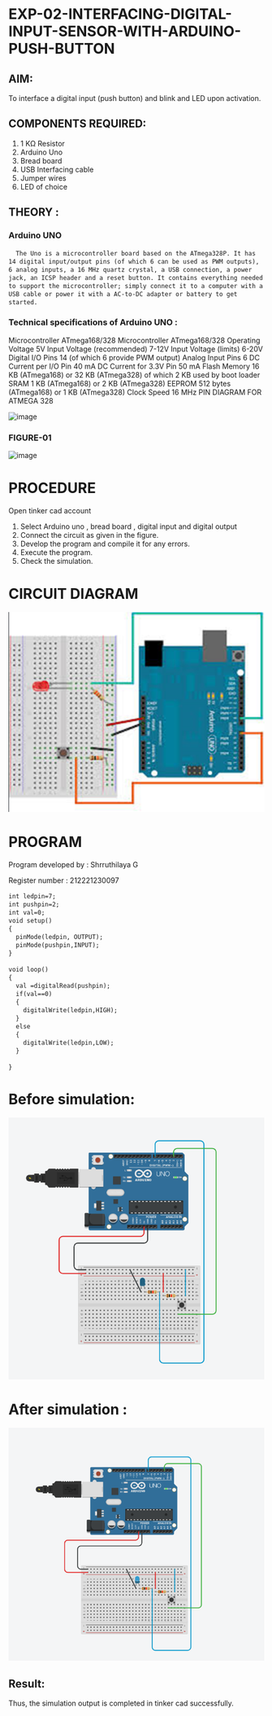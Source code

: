 # EXP-02-INTERFACING-DIGITAL-INPUT-SENSOR-WITH-ARDUINO-PUSH-BUTTON

## AIM:  
To interface a digital input (push button) and blink and LED upon activation.
## COMPONENTS REQUIRED:
1.	1 KΩ Resistor 
2.	Arduino Uno 
3.	Bread board 
4.	USB Interfacing cable 
5.	Jumper wires 
6.	LED of choice 
## THEORY :
### Arduino UNO
 	  The Uno is a microcontroller board based on the ATmega328P. It has 14 digital input/output pins (of which 6 can be used as PWM outputs), 6 analog inputs, a 16 MHz quartz crystal, a USB connection, a power jack, an ICSP header and a reset button. It contains everything needed to support the microcontroller; simply connect it to a computer with a USB cable or power it with a AC-to-DC adapter or battery to get started.
### Technical specifications of Arduino UNO :
Microcontroller	ATmega168/328
Microcontroller	ATmega168/328
Operating Voltage	5V
Input Voltage (recommended)	7-12V
Input Voltage (limits)	6-20V
Digital I/O Pins	14 (of which 6 provide PWM output)
Analog Input Pins	6
DC Current per I/O Pin	40 mA
DC Current for 3.3V Pin	50 mA
Flash Memory	16 KB (ATmega168) or 32 KB (ATmega328) of which 2 KB used by boot loader
SRAM	1 KB (ATmega168) or 2 KB (ATmega328)
EEPROM	512 bytes (ATmega168) or 1 KB (ATmega328)
Clock Speed	16 MHz
PIN DIAGRAM FOR ATMEGA 328
 
![image](https://user-images.githubusercontent.com/36288975/163530394-115baee4-7ed1-49fe-9cce-d7b625e11e85.png)

### FIGURE-01
![image](https://user-images.githubusercontent.com/36288975/163530431-4d390e98-0942-42d8-95b8-f57d348e6ad8.png)




# PROCEDURE 
 Open tinker cad account 
1. Select Arduino uno , bread board , digital input and digital output 
2. Connect the circuit as given in the figure. 
3. Develop the program and compile it for any errors.
4. Execute the program. 
5. Check the simulation. 








# CIRCUIT DIAGRAM 





![image](circuit.png)





# PROGRAM 

Program developed by : Shrruthilaya G

Register number : 212221230097
~~~
int ledpin=7;
int pushpin=2;
int val=0;
void setup()
{
  pinMode(ledpin, OUTPUT);
  pinMode(pushpin,INPUT);
}

void loop()
{
  val =digitalRead(pushpin);
  if(val==0)
  {
    digitalWrite(ledpin,HIGH);
  }
  else
  {
    digitalWrite(ledpin,LOW);
  }
    
}
~~~

# Before simulation:


![image](beforesimulation.png)

 
 
 
 



# After simulation :

![My image](aftersimulation.png)

## Result:

Thus, the simulation output is completed in tinker cad successfully.

